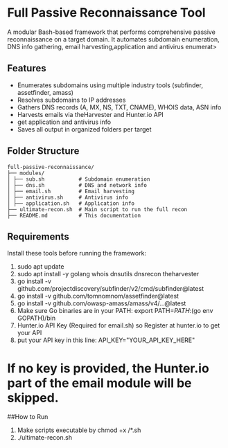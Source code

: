 # Full Passive Reconnaissance Tool

A modular Bash-based framework that performs comprehensive passive reconnaissance on a target domain. It automates subdomain enumeration, DNS info gathering, email harvesting,application and antivirus enumerat>

## Features

- Enumerates subdomains using multiple industry tools (subfinder, assetfinder, amass)  
- Resolves subdomains to IP addresses  
- Gathers DNS records (A, MX, NS, TXT, CNAME), WHOIS data, ASN info  
- Harvests emails via theHarvester and Hunter.io API  
- get application and antivirus info
- Saves all output in organized folders per target  


## Folder Structure
```
full-passive-reconnaissance/
├── modules/
│ ├── sub.sh           # Subdomain enumeration
│ ├── dns.sh           # DNS and network info
│ ├── email.sh         # Email harvesting
│ ├── antivirus.sh     # Antivirus info 
│ ├── application.sh   # Application info 
├── ultimate-recon.sh  # Main script to run the full recon
├── README.md          # This documentation
```

## Requirements

Install these tools before running the framework:
1) sudo apt update
2) sudo apt install -y golang whois dnsutils dnsrecon theharvester
3) go install -v github.com/projectdiscovery/subfinder/v2/cmd/subfinder@latest
4) go install -v github.com/tomnomnom/assetfinder@latest    
5) go install -v github.com/owasp-amass/amass/v4/...@latest
6) Make sure Go binaries are in your PATH: export PATH=$PATH:$(go env GOPATH)/bin
7) Hunter.io API Key (Required for email.sh) so Register at hunter.io to get your API
8) put your API key in this line: API_KEY="YOUR_API_KEY_HERE"
# If no key is provided, the Hunter.io part of the email module will be skipped.

##How to Run
1) Make scripts executable by chmod +x /*.sh
2) ./ultimate-recon.sh 
